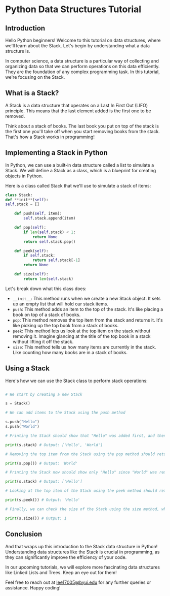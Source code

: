 # Python Data Structures Tutorial

## Introduction

Hello Python beginners! Welcome to this tutorial on data structures, where we'll learn about the Stack. Let's begin by understanding what a data structure is.

In computer science, a data structure is a particular way of collecting and organizing data so that we can perform operations on this data efficiently. They are the foundation of any complex programming task. In this tutorial, we're focusing on the Stack.

## What is a Stack?

A Stack is a data structure that operates on a Last In First Out (LIFO) principle. This means that the last element added is the first one to be removed.

Think about a stack of books. The last book you put on top of the stack is the first one you'll take off when you start removing books from the stack. That's how a Stack works in programming!

## Implementing a Stack in Python

In Python, we can use a built-in data structure called a list to simulate a Stack. We will define a Stack as a class, which is a blueprint for creating objects in Python.

Here is a class called Stack that we'll use to simulate a stack of items:

```python
class Stack:
def **init**(self):
self.stack = []

    def push(self, item):
        self.stack.append(item)

    def pop(self):
        if len(self.stack) < 1:
            return None
        return self.stack.pop()

    def peek(self):
        if self.stack:
            return self.stack[-1]
        return None

    def size(self):
        return len(self.stack)

```

Let's break down what this class does:

- `__init__`: This method runs when we create a new Stack object. It sets up an empty list that will hold our stack items.
- `push`: This method adds an item to the top of the stack. It's like placing a book on top of a stack of books.
- `pop`: This method removes the top item from the stack and returns it. It's like picking up the top book from a stack of books.
- `peek`: This method lets us look at the top item on the stack without removing it. Imagine glancing at the title of the top book in a stack without lifting it off the stack.
- `size`: This method tells us how many items are currently in the stack. Like counting how many books are in a stack of books.

## Using a Stack

Here's how we can use the Stack class to perform stack operations:

```python

# We start by creating a new Stack

s = Stack()

# We can add items to the Stack using the push method

s.push("Hello")
s.push("World")

# Printing the Stack should show that "Hello" was added first, and then "World"

print(s.stack) # Output: ['Hello', 'World']

# Removing the top item from the Stack using the pop method should return "World"

print(s.pop()) # Output: 'World'

# Printing the Stack now should show only "Hello" since "World" was removed

print(s.stack) # Output: ['Hello']

# Looking at the top item of the Stack using the peek method should return "Hello"

print(s.peek()) # Output: 'Hello'

# Finally, we can check the size of the Stack using the size method, which should return 1

print(s.size()) # Output: 1
```

## Conclusion

And that wraps up this introduction to the Stack data structure in Python! Understanding data structures like the Stack is crucial in programming, as they can significantly improve the efficiency of your code.

In our upcoming tutorials, we will explore more fascinating data structures like Linked Lists and Trees. Keep an eye out for them!

Feel free to reach out at lee17005@byui.edu for any further queries or assistance. Happy coding!
